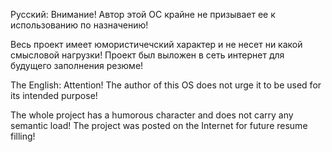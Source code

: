 Русский: 
Внимание! Автор этой ОС крайне не призывает ее к использованию по назначению!

Весь проект имеет юмористичечский характер и не несет ни какой смысловой нагрузки!
Проект был выложен в сеть интернет для будущего заполнения резюме!

The English:
Attention! The author of this OS does not urge it to be used for its intended purpose!

The whole project has a humorous character and does not carry any semantic load!
The project was posted on the Internet for future resume filling!
